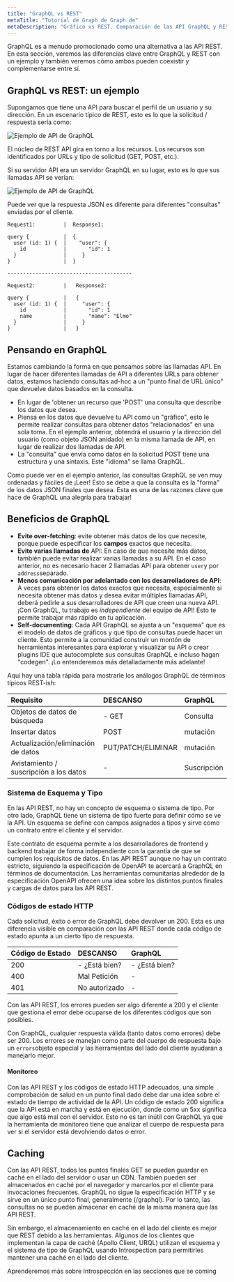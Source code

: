 ```yaml
---
title: "GraphQL vs REST"
metaTitle: "Tutorial de Graph de Graph de"
metaDescription: "Gráfico vs REST. Comparación de las API GraphQL y REST, destacando las diferencias clave con ejemplos y detalladamente sobre cómo se complementan entre sí"
---
```


GraphQL es a menudo promocionado como una alternativa a las API REST. En esta sección, veremos las diferencias clave entre GraphQL y REST con un ejemplo y también veremos cómo ambos pueden coexistir y complementarse entre sí.

## GraphQL vs REST: un ejemplo

Supongamos que tiene una API para buscar el perfil de un usuario y su dirección. En un escenario típico de REST, esto es lo que la solicitud / respuesta sería como:

![Ejemplo de API de GraphQL](https://graphql-engine-cdn.hasura.io/learn-hasura/assets/graphql-react/rest-api.png)

El núcleo de REST API gira en torno a los recursos. Los recursos son identificados por URLs y tipo de solicitud (GET, POST, etc.).

Si su servidor API era un servidor GraphQL en su lugar, esto es lo que sus llamadas API se verían:

![Ejemplo de API de GraphQL](https://graphql-engine-cdn.hasura.io/learn-hasura/assets/graphql-react/graphql-api.gif)

Puede ver que la respuesta JSON es diferente para diferentes "consultas" enviadas por el cliente.

```
Request1:         |  Response1:

query {           |  {
  user (id: 1) {  |    "user": {
    id            |       "id": 1
  }               |     }
}                 |  }

----------------------------------------

Request2:         |   Response2:

query {           |   {
  user (id: 1) {  |     "user": {
    id            |       "id": 1
    name          |       "name": "Elmo"
  }               |     }
}                 |   }
```

## Pensando en GraphQL

Estamos cambiando la forma en que pensamos sobre las llamadas API. En lugar de hacer diferentes llamadas de API a diferentes URLs para obtener datos, estamos haciendo consultas ad-hoc a un "punto final de URL único" que devuelve datos basados en la consulta.
- En lugar de 'obtener un recurso que 'POST' una consulta que describe los datos que desea.
- Piensa en los datos que devuelve tu API como un "gráfico", esto le permite realizar consultas para obtener datos "relacionados" en una sola toma. En el ejemplo anterior, obtendrá el usuario y la dirección del usuario (como objeto JSON anidado) en la misma llamada de API, en lugar de realizar dos llamadas de API.
- La "consulta" que envía como datos en la solicitud POST tiene una estructura y una sintaxis. Este "idioma" se llama GraphQL.

Como puede ver en el ejemplo anterior, las consultas GraphQL se ven muy ordenadas y fáciles de ¡Leer! Esto se debe a que la consulta es la "forma" de los datos JSON finales que desea. Esta es una de las razones clave que hace de GraphQL una alegría para trabajar!

## Beneficios de GraphQL

- **Evite over-fetching**: evite obtener más datos de los que necesite, porque puede especificar los **campos** exactos que necesita.
- **Evite varias llamadas de** API: En caso de que necesite más datos, también puede evitar realizar varias llamadas a su API. En el caso anterior, no es necesario hacer 2 llamadas API para obtener `user`y por `address`separado.
- **Menos comunicación por adelantado con los desarrolladores de API**: A veces para obtener los datos exactos que necesita, especialmente si necesita obtener más datos y desea evitar múltiples llamadas API, deberá pedirle a sus desarrolladores de API que creen una nueva API. ¡Con GraphQL, tu trabajo es *independiente* del equipo de API! Esto te permite trabajar más rápido en tu aplicación.
- **Self-documenting**: Cada API GraphQL se ajusta a un "esquema" que es el modelo de datos de gráficos y qué tipo de consultas puede hacer un cliente. Esto permite a la comunidad construir un montón de herramientas interesantes para explorar y visualizar su API o crear plugins IDE que autocomplete sus consultas GraphQL e incluso hagan "codegen". ¡Lo entenderemos más detalladamente más adelante!

Aquí hay una tabla rápida para mostrarle los análogos GraphQL de términos típicos REST-ish:

| Requisito | DESCANSO | GraphQL |
| :-- | :-- | :-- |
| Objetos de datos de búsqueda | - GET | Consulta |
| Insertar datos | POST | mutación |
| Actualización/eliminación de datos | PUT/PATCH/ELIMINAR | mutación |
| Avistamiento / suscripción a los datos | - | Suscripción |

### Sistema de Esquema y Tipo

En las API REST, no hay un concepto de esquema o sistema de tipo. Por otro lado, GraphQL tiene un sistema de tipo fuerte para definir cómo se ve la API. Un esquema se define con campos asignados a tipos y sirve como un contrato entre el cliente y el servidor.

Este contrato de esquema permite a los desarrolladores de frontend y backend trabajar de forma independiente con la garantía de que se cumplen los requisitos de datos. En las API REST aunque no hay un contrato estricto, siguiendo la especificación de OpenAPI te acercará a GraphQL en términos de documentación. Las herramientas comunitarias alrededor de la especificación OpenAPI ofrecen una idea sobre los distintos puntos finales y cargas de datos para las API REST.

### Códigos de estado HTTP

Cada solicitud, éxito o error de GraphQL debe devolver un 200. Esta es una diferencia visible en comparación con las API REST donde cada código de estado apunta a un cierto tipo de respuesta.

| Código de Estado | DESCANSO | GraphQL |
| :-- | :-- | :-- |
| 200 | - ¿Está bien? | - ¿Está bien? |
| 400 | Mal Petición | - |
| 401 | No autorizado | - |

Con las API REST, los errores pueden ser algo diferente a 200 y el cliente que gestiona el error debe ocuparse de los diferentes códigos que son posibles.

Con GraphQL, cualquier respuesta válida (tanto datos como errores) debe ser 200. Los errores se manejan como parte del cuerpo de respuesta bajo un `errors`objeto especial y las herramientas del lado del cliente ayudarán a manejarlo mejor.

#### Monitoreo

Con las API REST y los códigos de estado HTTP adecuados, una simple comprobación de salud en un punto final dado debe dar una idea sobre el estado de tiempo de actividad de la API. Un código de estado 200 significa que la API está en marcha y está en ejecución, donde como un 5xx significa que algo está mal con el servidor. Esto no es tan inútil con GraphQL ya que la herramienta de monitoreo tiene que analizar el cuerpo de respuesta para ver si el servidor está devolviendo datos o error.

## Caching

Con las API REST, todos los puntos finales GET se pueden guardar en caché en el lado del servidor o usar un CDN. También pueden ser almacenados en caché por el navegador y marcarlos por el cliente para invocaciones frecuentes. GraphQL no sigue la especificación HTTP y se sirve en un único punto final, generalmente (/graphql). Por lo tanto, las consultas no se pueden almacenar en caché de la misma manera que las API REST.

Sin embargo, el almacenamiento en caché en el lado del cliente es mejor que REST debido a las herramientas. Algunos de los clientes que implementan la capa de caché (Apollo Client, URQL) utilizan el esquema y el sistema de tipo de GraphQL usando Introspection para permitirles mantener una caché en el lado del cliente.

Aprenderemos más sobre Introspección en las secciones que se coming


